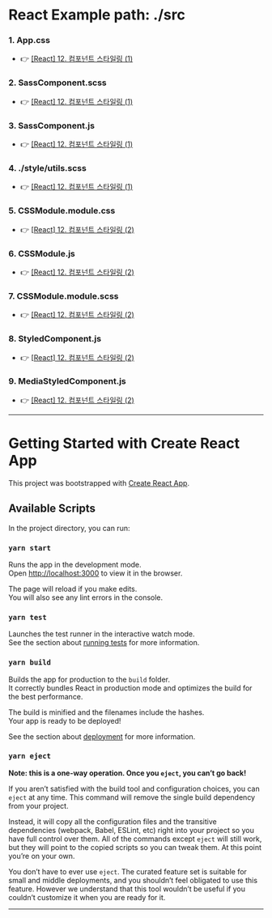 # React Example path: ./src
### 1. App.css 
* 👉  [[React] 12. 컴포넌트 스타일링 (1)](https://velog.io/@daekyeong/React-12.-%EC%BB%B4%ED%8F%AC%EB%84%8C%ED%8A%B8-%EC%8A%A4%ED%83%80%EC%9D%BC%EB%A7%81-1) 

### 2. SassComponent.scss
* 👉  [[React] 12. 컴포넌트 스타일링 (1)](https://velog.io/@daekyeong/React-12.-%EC%BB%B4%ED%8F%AC%EB%84%8C%ED%8A%B8-%EC%8A%A4%ED%83%80%EC%9D%BC%EB%A7%81-1) 

### 3. SassComponent.js
* 👉  [[React] 12. 컴포넌트 스타일링 (1)](https://velog.io/@daekyeong/React-12.-%EC%BB%B4%ED%8F%AC%EB%84%8C%ED%8A%B8-%EC%8A%A4%ED%83%80%EC%9D%BC%EB%A7%81-1) 

### 4. ./style/utils.scss
* 👉  [[React] 12. 컴포넌트 스타일링 (1)](https://velog.io/@daekyeong/React-12.-%EC%BB%B4%ED%8F%AC%EB%84%8C%ED%8A%B8-%EC%8A%A4%ED%83%80%EC%9D%BC%EB%A7%81-1) 

### 5. CSSModule.module.css
* 👉  [[React] 12. 컴포넌트 스타일링 (2)](https://velog.io/@daekyeong/React-13.-%EC%BB%B4%ED%8F%AC%EB%84%8C%ED%8A%B8-%EC%8A%A4%ED%83%80%EC%9D%BC%EB%A7%81-2) 

### 6. CSSModule.js
* 👉  [[React] 12. 컴포넌트 스타일링 (2)](https://velog.io/@daekyeong/React-13.-%EC%BB%B4%ED%8F%AC%EB%84%8C%ED%8A%B8-%EC%8A%A4%ED%83%80%EC%9D%BC%EB%A7%81-2) 

### 7. CSSModule.module.scss
* 👉  [[React] 12. 컴포넌트 스타일링 (2)](https://velog.io/@daekyeong/React-13.-%EC%BB%B4%ED%8F%AC%EB%84%8C%ED%8A%B8-%EC%8A%A4%ED%83%80%EC%9D%BC%EB%A7%81-2) 

### 8. StyledComponent.js
* 👉  [[React] 12. 컴포넌트 스타일링 (2)](https://velog.io/@daekyeong/React-13.-%EC%BB%B4%ED%8F%AC%EB%84%8C%ED%8A%B8-%EC%8A%A4%ED%83%80%EC%9D%BC%EB%A7%81-2) 

### 9. MediaStyledComponent.js
* 👉  [[React] 12. 컴포넌트 스타일링 (2)](https://velog.io/@daekyeong/React-13.-%EC%BB%B4%ED%8F%AC%EB%84%8C%ED%8A%B8-%EC%8A%A4%ED%83%80%EC%9D%BC%EB%A7%81-2) 
---

# Getting Started with Create React App

This project was bootstrapped with [Create React App](https://github.com/facebook/create-react-app).

## Available Scripts

In the project directory, you can run:

### `yarn start`

Runs the app in the development mode.\
Open [http://localhost:3000](http://localhost:3000) to view it in the browser.

The page will reload if you make edits.\
You will also see any lint errors in the console.

### `yarn test`

Launches the test runner in the interactive watch mode.\
See the section about [running tests](https://facebook.github.io/create-react-app/docs/running-tests) for more information.

### `yarn build`

Builds the app for production to the `build` folder.\
It correctly bundles React in production mode and optimizes the build for the best performance.

The build is minified and the filenames include the hashes.\
Your app is ready to be deployed!

See the section about [deployment](https://facebook.github.io/create-react-app/docs/deployment) for more information.

### `yarn eject`

**Note: this is a one-way operation. Once you `eject`, you can’t go back!**

If you aren’t satisfied with the build tool and configuration choices, you can `eject` at any time. This command will remove the single build dependency from your project.

Instead, it will copy all the configuration files and the transitive dependencies (webpack, Babel, ESLint, etc) right into your project so you have full control over them. All of the commands except `eject` will still work, but they will point to the copied scripts so you can tweak them. At this point you’re on your own.

You don’t have to ever use `eject`. The curated feature set is suitable for small and middle deployments, and you shouldn’t feel obligated to use this feature. However we understand that this tool wouldn’t be useful if you couldn’t customize it when you are ready for it.

---
